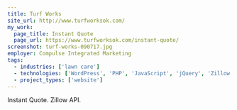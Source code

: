 ```yaml
---
title: Turf Works
site_url: http://www.turfworksok.com/
my_work:
  page_title: Instant Quote
  page_url: https://www.turfworksok.com/instant-quote/  
screenshot: turf-works-090717.jpg
employer: Compulse Integrated Marketing
tags:
  - industries: ['lawn care']
  - technologies: ['WordPress', 'PHP', 'JavaScript', 'jQuery', 'Zillow API']
  - project_types: ['website']
---
```


Instant Quote. Zillow API.
